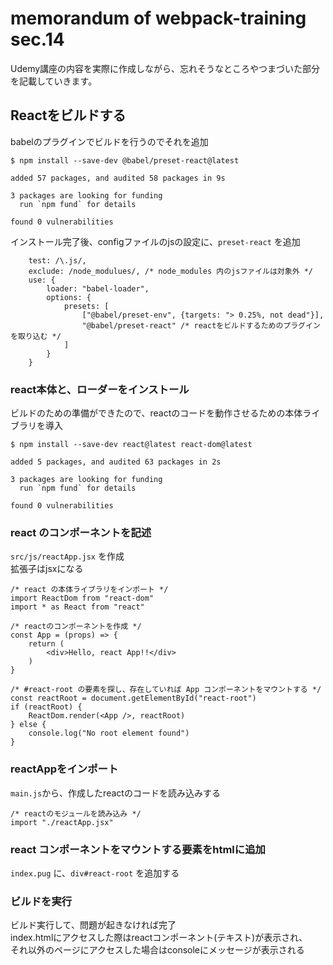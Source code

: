 # memorandum of webpack-training sec.14
Udemy講座の内容を実際に作成しながら、忘れそうなところやつまづいた部分を記載していきます。

## Reactをビルドする
babelのプラグインでビルドを行うのでそれを追加
```
$ npm install --save-dev @babel/preset-react@latest

added 57 packages, and audited 58 packages in 9s

3 packages are looking for funding
  run `npm fund` for details

found 0 vulnerabilities
```
インストール完了後、configファイルのjsの設定に、`preset-react` を追加
```
	test: /\.js/,
	exclude: /node_modulues/, /* node_modules 内のjsファイルは対象外 */
	use: {
		loader: "babel-loader",
		options: {
			presets: [
				["@babel/preset-env", {targets: "> 0.25%, not dead"}],
				"@babel/preset-react" /* reactをビルドするためのプラグインを取り込む */
			]
		}
	}
```

### react本体と、ローダーをインストール
ビルドのための準備ができたので、reactのコードを動作させるための本体ライブラリを導入
```
$ npm install --save-dev react@latest react-dom@latest

added 5 packages, and audited 63 packages in 2s

3 packages are looking for funding
  run `npm fund` for details

found 0 vulnerabilities
```

### react のコンポーネントを記述
`src/js/reactApp.jsx` を作成  
拡張子はjsxになる  
```
/* react の本体ライブラリをインポート */
import ReactDom from "react-dom"
import * as React from "react"

/* reactのコンポーネントを作成 */
const App = (props) => {
	return (
		<div>Hello, react App!!</div>
	)
}

/* #react-root の要素を探し、存在していれば App コンポーネントをマウントする */
const reactRoot = document.getElementById("react-root")
if (reactRoot) {
	ReactDom.render(<App />, reactRoot)
} else {
	console.log("No root element found")
}
```

### reactAppをインポート
`main.js`から、作成したreactのコードを読み込みする
```
/* reactのモジュールを読み込み */
import "./reactApp.jsx"
```

### react コンポーネントをマウントする要素をhtmlに追加
`index.pug` に、`div#react-root` を追加する

### ビルドを実行
ビルド実行して、問題が起きなければ完了  
index.htmlにアクセスした際はreactコンポーネント(テキスト)が表示され、  
それ以外のページにアクセスした場合はconsoleにメッセージが表示される